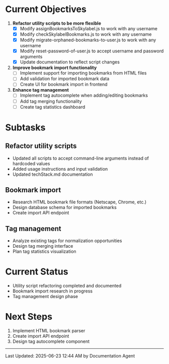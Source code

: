 # Current Objectives

1. **Refactor utility scripts to be more flexible**
   - [x] Modify assignBookmarksToSkylabel.js to work with any username
   - [x] Modify checkSkylabelBookmarks.js to work with any username
   - [x] Modify migrate-orphaned-bookmarks-to-user.js to work with any username
   - [x] Modify reset-password-of-user.js to accept username and password arguments
   - [x] Update documentation to reflect script changes

2. **Improve bookmark import functionality**
   - [ ] Implement support for importing bookmarks from HTML files
   - [ ] Add validation for imported bookmark data
   - [ ] Create UI for bookmark import in frontend

3. **Enhance tag management**
   - [ ] Implement tag autocomplete when adding/editing bookmarks
   - [ ] Add tag merging functionality
   - [ ] Create tag statistics dashboard

# Subtasks

## Refactor utility scripts
- Updated all scripts to accept command-line arguments instead of hardcoded values
- Added usage instructions and input validation
- Updated techStack.md documentation

## Bookmark import
- Research HTML bookmark file formats (Netscape, Chrome, etc.)
- Design database schema for imported bookmarks
- Create import API endpoint

## Tag management
- Analyze existing tags for normalization opportunities
- Design tag merging interface
- Plan tag statistics visualization

# Current Status
- Utility script refactoring completed and documented
- Bookmark import research in progress
- Tag management design phase

# Next Steps
1. Implement HTML bookmark parser
2. Create import API endpoint
3. Design tag autocomplete component

---
Last Updated: 2025-06-23 12:44 AM by Documentation Agent